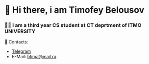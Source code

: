 # 👋 Hi there, i am Timofey Belousov 
### 🧑‍🎓 I am a third year CS student at CT deprtment of ITMO UNIVERSITY

📨 Contacts:
- [Telegram](https://t.me/imodre)
- E-Mail: btima@mail.ru
